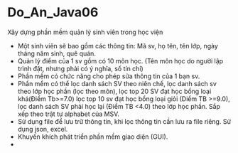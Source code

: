 # Do_An_Java06
Xây dựng phần mềm quản lý sinh viên trong học viện
- Một sinh viên sẽ bao gồm các thông tin: Mã sv, họ tên, tên lớp, ngày tháng năm sinh, quê quán.
- Quản lý điểm của 1 sv gồm có 10 môn học. (Tên môn học do người lập trình đặt, nhưng phải có ý nghĩa, số tín chỉ)
- Phần mềm có chức năng cho phép sửa thông tin của 1 bạn sv.
- Phần mềm có thể lọc danh sách SV theo niên chế, lọc danh sách sv theo lớp học phần (lọc theo môn), lọc top 20 SV đạt học bổng loại khá(Điểm Tb>=7.0)
 lọc top 10 sv đạt học bổng loại giỏi (Diểm TB >=9.0), lọc danh sách SV phải học lại (Điểm TB <4.0) theo lớp học phần. Sắp xếp theo trật tự alphabet của MSV.
- Sử dụng file để lưu trữ thông tin, khi lọc thông tin cần lưu ra file riêng. Sử dụng json, excel.
- Khuyến khích phát triển phần mềm giao diện (GUI).
- 

